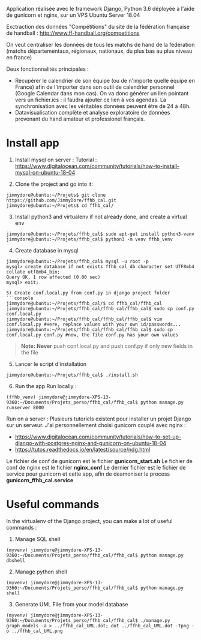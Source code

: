 Application réalisée avec le framework Django, Python 3.6
déployée à l'aide de gunicorn et nginx, sur un VPS Ubuntu Server 18.04 

Exctraction des données "Compétitions" du site de la fédération française de handball : http://www.ff-handball.org/competitions 

On veut centraliser les données de tous les matchs de hand de la fédération (matchs départementaux, régionaux, nationaux, du plus bas au plus niveau en france)

Deux fonctionnalités principales : 
- Récupérer le calendrier de son équipe (ou de n'importe quelle équipe en France) afin de l'importer dans son outil de calendrier personnel (Google Calendar dans mon cas). On va donc générer un lien pointant vers un fichier.ics : il faudra ajouter ce lien à vos agendas. La synchronisation avec les véritables données peuvent être de 24 à 48h.
- Datavisualisation complète et analyse exploratoire de données provenant du hand amateur et professionel français.

# Install app
1) Install mysql on server : 
Tutorial : https://www.digitalocean.com/community/tutorials/how-to-install-mysql-on-ubuntu-18-04

2) Clone the project and go into it: 
```console
jimmydore@ubuntu:~/Projets$ git clone https://github.com/JimmyDore/ffhb_cal.git
jimmydore@ubuntu:~/Projets$ cd ffhb_cal/
```
3) Install python3 and virtualenv if not already done, and create a virtual env
```console
jimmydore@ubuntu:~/Projets/ffhb_cal$ sudo apt-get install python3-venv
jimmydore@ubuntu:~/Projets/ffhb_cal$ python3 -m venv ffhb_venv
```

4) Create database in mysql
```console
jimmydore@ubuntu:~/Projets/ffhb_cal$ mysql -u root -p
mysql> create database if not exists ffhb_cal_db character set UTF8mb4 collate utf8mb4_bin;
Query OK, 1 row affected (0.00 sec)
mysql> exit;

5) Create conf.local.py from conf.py in django project folder
```console
jimmydore@ubuntu:~/Projets/ffhb_cal/$ cd ffhb_cal/ffhb_cal
jimmydore@ubuntu:~/Projets/ffhb_cal/ffhb_cal/ffhb_cal$ sudo cp conf.py conf.local.py
jimmydore@ubuntu:~/Projets/ffhb_cal/ffhb_cal/ffhb_cal$ vim conf.local.py #Here, replace values with your own id/passwords...
jimmydore@ubuntu:~/Projets/ffhb_cal/ffhb_cal/ffhb_cal$ sudo cp conf.local.py conf.py #now, the file conf.py has your own values
```
> **Note:** **Never** push conf.local.py and push conf.py if only new fields in the file


5) Lancer le script d'installation

```console
jimmydore@ubuntu:~/Projets/ffhb_cal$ ./install.sh
```

6) Run the app
Run locally :
```console
(ffhb_venv) jimmydore@jimmydore-XPS-13-9360:~/Documents/Projets_perso/ffhb_cal/ffhb_cal$ python manage.py runserver 8000
```

Run on a server :
Plusieurs tutoriels existent pour installer un projet Django sur un serveur. J'ai personnellement choisi gunicorn couplé avec nginx :
- https://www.digitalocean.com/community/tutorials/how-to-set-up-django-with-postgres-nginx-and-gunicorn-on-ubuntu-18-04
- https://tutos.readthedocs.io/en/latest/source/ndg.html

Le fichier de conf de gunicorn est le fichier **gunicorn_start.sh**
Le fichier de conf de nginx est le fichier **nginx_conf**
Le dernier fichier est le fichier de service pour gunicorn et cette app, afin de deamoniser le process **gunicorn_ffhb_cal.service**

# Useful commands
In the virtualenv of the Django project, you can make a lot of useful commands :

1) Manage SQL shell
```console
(myvenv) jimmydore@jimmydore-XPS-13-9360:~/Documents/Projets_perso/ffhb_cal/ffhb_cal$ python manage.py dbshell
```

2) Manage python shell
```console
(myvenv) jimmydore@jimmydore-XPS-13-9360:~/Documents/Projets_perso/ffhb_cal/ffhb_cal$ python manage.py shell
```

3) Generate UML File from your model database 
```console
(myvenv) jimmydore@jimmydore-XPS-13-9360:~/Documents/Projets_perso/ffhb_cal/ffhb_cal$ ./manage.py graph_models -a > ../ffhb_cal_UML.dot; dot ../ffhb_cal_UML.dot -Tpng -o ../ffhb_cal_UML.png
```

